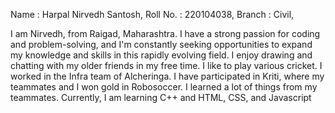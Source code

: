 Name : Harpal Nirvedh Santosh,
Roll No. : 220104038,
Branch : Civil,

I am Nirvedh, from Raigad, Maharashtra.
I have a strong passion for coding and problem-solving, 
and I'm constantly seeking opportunities to expand my knowledge and 
skills in this rapidly evolving field.
I enjoy drawing and chatting with my older friends in my free time.
I like to play various cricket.
I worked in the Infra team of Alcheringa.
I have participated in Kriti, where my teammates and I won gold in Robosoccer.
I learned a lot of things from my teammates.
Currently, I am learning C++ and HTML, CSS, and Javascript